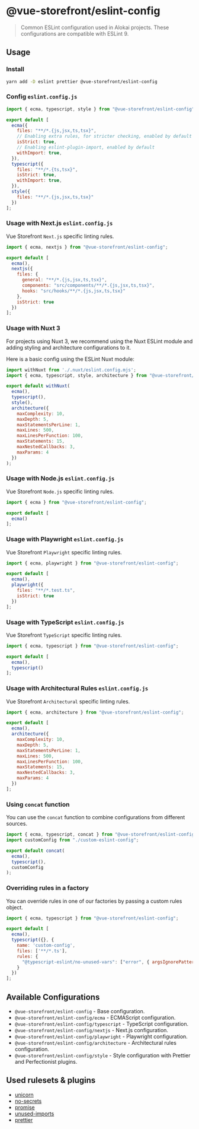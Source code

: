 # @vue-storefront/eslint-config

> Common ESLint configuration used in Alokai projects. These configurations are compatible with ESLint 9.

## Usage

### Install

```bash
yarn add -D eslint prettier @vue-storefront/eslint-config
```

### Config `eslint.config.js`

```javascript
import { ecma, typescript, style } from "@vue-storefront/eslint-config";

export default [
  ecma({
    files: "**/*.{js,jsx,ts,tsx}",
    // Enabling extra rules, for stricter checking, enabled by default
    isStrict: true,
    // Enabling eslint-plugin-import, enabled by default
    withImport: true,
  }),
  typescript({
    files: "**/*.{ts,tsx}",
    isStrict: true,
    withImport: true,
  }),
  style({
    files: "**/*.{js,jsx,ts,tsx}"
  })
];
```

### Usage with Next.js `eslint.config.js`

Vue Storefront `Next.js` specific linting rules.

```javascript
import { ecma, nextjs } from "@vue-storefront/eslint-config";

export default [
  ecma(),
  nextjs({
    files: {
      general: "**/*.{js,jsx,ts,tsx}",
      components: "src/components/**/*.{js,jsx,ts,tsx}",
      hooks: "src/hooks/**/*.{js,jsx,ts,tsx}"
    },
    isStrict: true
  })
];
```

### Usage with Nuxt 3

For projects using Nuxt 3, we recommend using the Nuxt ESLint module and adding styling and architecture configurations to it.

Here is a basic config using the ESLint Nuxt module:

```javascript
import withNuxt from './.nuxt/eslint.config.mjs';
import { ecma, typescript, style, architecture } from "@vue-storefront/eslint-config";

export default withNuxt(
  ecma(),
  typescript(),
  style(),
  architecture({
    maxComplexity: 10,
    maxDepth: 5,
    maxStatementsPerLine: 1,
    maxLines: 500,
    maxLinesPerFunction: 100,
    maxStatements: 15,
    maxNestedCallbacks: 3,
    maxParams: 4
  })
);
```

### Usage with Node.js `eslint.config.js`

Vue Storefront `Node.js` specific linting rules.

```javascript
import { ecma } from "@vue-storefront/eslint-config";

export default [
  ecma()
];
```

### Usage with Playwright `eslint.config.js`

Vue Storefront `Playwright` specific linting rules.

```javascript
import { ecma, playwright } from "@vue-storefront/eslint-config";

export default [
  ecma(),
  playwright({
    files: "**/*.test.ts",
    isStrict: true
  })
];
```

### Usage with TypeScript `eslint.config.js`

Vue Storefront `TypeScript` specific linting rules.

```javascript
import { ecma, typescript } from "@vue-storefront/eslint-config";

export default [
  ecma(),
  typescript()
];
```

### Usage with Architectural Rules `eslint.config.js`

Vue Storefront `Architectural` specific linting rules.

```javascript
import { ecma, architecture } from "@vue-storefront/eslint-config";

export default [
  ecma(),
  architecture({
    maxComplexity: 10,
    maxDepth: 5,
    maxStatementsPerLine: 1,
    maxLines: 500,
    maxLinesPerFunction: 100,
    maxStatements: 15,
    maxNestedCallbacks: 3,
    maxParams: 4
  })
];
```

### Using `concat` function

You can use the `concat` function to combine configurations from different sources.

```javascript
import { ecma, typescript, concat } from "@vue-storefront/eslint-config";
import customConfig from "./custom-eslint-config";

export default concat(
  ecma(),
  typescript(),
  customConfig
);
```

### Overriding rules in a factory

You can override rules in one of our factories by passing a custom rules object.

```javascript
import { ecma, typescript } from "@vue-storefront/eslint-config";

export default [
  ecma(),
  typescript({}, {
    name: 'custom-config',
    files: ['**/*.ts'],
    rules: {
      "@typescript-eslint/no-unused-vars": ["error", { argsIgnorePattern: "^_" }]
    }
  })
];
```

## Available Configurations

- `@vue-storefront/eslint-config` - Base configuration.
- `@vue-storefront/eslint-config/ecma` - ECMAScript configuration.
- `@vue-storefront/eslint-config/typescript` - TypeScript configuration.
- `@vue-storefront/eslint-config/nextjs` - Next.js configuration.
- `@vue-storefront/eslint-config/playwright` - Playwright configuration.
- `@vue-storefront/eslint-config/architecture` - Architectural rules configuration.
- `@vue-storefront/eslint-config/style` - Style configuration with Prettier and Perfectionist plugins.

## Used rulesets & plugins

- [unicorn](https://github.com/sindresorhus/eslint-plugin-unicorn)
- [no-secrets](https://github.com/nickdeis/eslint-plugin-no-secrets)
- [promise](https://github.com/eslint-community/eslint-plugin-promise)
- [unused-imports](https://www.npmjs.com/package/eslint-plugin-unused-imports)
- [prettier](https://github.com/prettier/eslint-plugin-prettier)

